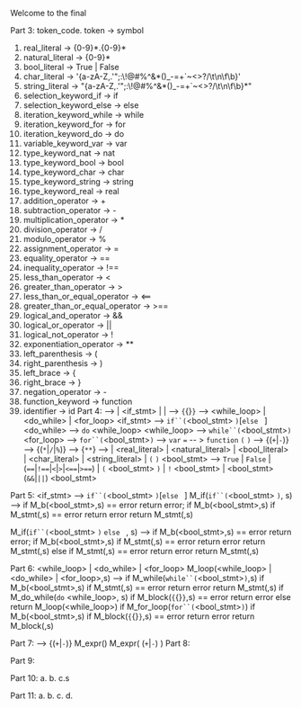 Welcome to the final 

Part 3:
token_code. token -> symbol
1. real_literal -> {0-9}\*.{0-9}\*
2. natural_literal -> {0-9}\*
3. bool_literal -> True | False
4. char_literal -> '{a-zA-Z,.\'\";:\\!@#%^&*()_-=+`~<>?/\t\n\f\b}'
5. string_literal -> "{a-zA-Z,.\'\";:\\!@#%^&*()_-=+`~<>?/\t\n\f\b}\*"
6. selection_keyword_if -> if
6. selection_keyword_else -> else
7. iteration_keyword_while -> while
7. iteration_keyword_for -> for
8. iteration_keyword_do -> do
9. variable_keyword_var -> var
10. type_keyword_nat -> nat
11. type_keyword_bool -> bool
12. type_keyword_char -> char
13. type_keyword_string -> string
14. type_keyword_real -> real
16. addition_operator -> +
17. subtraction_operator -> -
18. multiplication_operator -> *
19. division_operator -> /
20. modulo_operator -> %
21. assignment_operator -> =
22. equality_operator -> ==
23. inequality_operator -> !==  
24. less_than_operator -> <
25. greater_than_operator -> >
26. less_than_or_equal_operator -> <==
27. greater_than_or_equal_operator -> >==
28. logical_and_operator -> &&
29. logical_or_operator -> ||
30. logical_not_operator -> !
31. exponentiation_operator -> **
32. left_parenthesis -> (
33. right_parenthesis -> )
34. left_brace -> {
35. right_brace -> }
36. negation_operator -> -
37. function_keyword -> function
38. identifier -> id
Part 4: 
<stmt> --> <block> | <if_stmt> | <assignment> | 
<block> --> `{`{<stmt>}`}`
<loop> --> <while_loop> | <do_while> | <for_loop>
<if_stmt>   -->  `if``(`<bool_stmt> `)`<stmt>[`else ` <stmt>]
<do_while> --> `do` <block> <while_loop>
<while_loop> -->  `while``(`<bool_stmt>`)`<stmt>
<for_loop> --> `for``(`<bool_stmt>`)`<block>
<assignment> --> `var` <id> `=` <expr>
<functions> -- > `function` <id> `(` <id> `)` <block>
<expr> --> <term> {(`+`|`-`)<term>}
<term> --> <factor>{(`*`|`/`|`%`)<factor>}
<factor> --> <val> {`**`<val>}
<val> --> <id> | <real_literal> | <natural_literal> | <bool_literal> | <char_literal> | <string_literal> | `(` <expr> `)`
<bool_stmt> --> `True` | `False` | <expr> (`==`|`!==`|`<`|`>`|`<==`|`>==`) <expr> | `(` <bool_stmt> `)` | `!` <bool_stmt> | <bool_stmt> (`&&`|`||`) <bool_stmt>

Part 5:
<if_stmt>   -->  `if``(`<bool_stmt> `)`<stmt>[`else ` <stmt>]
M_if(`if``(`<bool_stmt> `)`<stmt>, s) -->
    if M_b(<bool_stmt>,s) == error
        return error;
    if M_b(<bool_stmt>,s)
        if M_stmt(<stmt>,s) == error
            return error
        return M_stmt(<stmt>,s)

M_if(`if``(`<bool_stmt> `)`<stmt1> `else ` <stmt2>, s) -->
    if M_b(<bool_stmt>,s) == error
        return error;
    if M_b(<bool_stmt>,s)
        if M_stmt(<stmt>,s) == error
            return error
        return M_stmt(<stmt1>,s)
    else 
        if M_stmt(<stmt2>,s) == error
            return error
        return M_stmt(<stmt2>,s)

Part 6: 
<while_loop> | <do_while> | <for_loop>
M_loop(<while_loop> | <do_while> | <for_loop>,s) --> 
    if M_while(`while``(`<bool_stmt>`)`<stmt>,s)
        if M_b(<bool_stmt>,s)
            if M_stmt(<stmt>,s) == error
                return error
            return M_stmt(<stmt1>,s)
    if M_do_while(`do` <block> <while_loop>, s)
        if M_block(`{`{<stmt>}`}`,s) == error
            return error
        else
            return M_loop(<while_loop>)
    if M_for_loop(`for``(`<bool_stmt>`)`<block>)
        if M_b(<bool_stmt>,s)
            if M_block(`{`{<stmt>}`}`,s) == error
                return error
            return M_block(<block>,s)

Part 7:
<expr> --> <term> {(`+`|`-`)<term>}
M_expr(<term>)
M_expr(<term> (`+`|`-`) <term>)
Part 8:

Part 9:

Part 10:
a.
b.
c.s

Part 11:
a.
b.
c.
d.